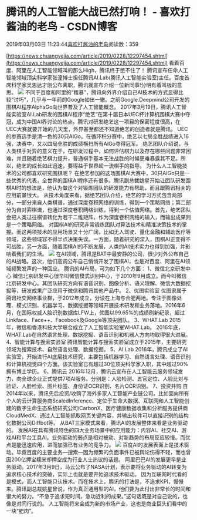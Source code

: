 
# 腾讯的人工智能大战已然打响！ - 喜欢打酱油的老鸟 - CSDN博客


2019年03月03日 11:23:44[喜欢打酱油的老鸟](https://me.csdn.net/weixin_42137700)阅读数：359


[https://news.chuangyejia.com/article/2019/0228/12297454.shtml](https://news.chuangyejia.com/article/2019/0228/12297454.shtml)
看着百度、阿里在人工智能领域叫的那么High，腾讯终于憋不住了！
腾讯宣布任命人工智能领域顶尖科学家张潼博士担任腾讯AI.Lab(腾讯人工智能实验室)主任。百度首席科学家吴恩达才刚公布离职，腾讯就宣布介绍一位新同事!分明有着叫板的意思。
![](https://hls.img.chuangyejia.vip/media/images/20190228/3e9cee4cde2f2112b10bb9631663dc47.jpg!detail_690)
不同于百度和阿里的“粗暴”，腾讯向外界介绍自己AI技术的方式显得比较“讨巧”，几乎与一年前的Google如出一辙。之前Google.Deepmind公司开发的围棋AI程序AlphaGo向世界普及了人工智能概念。
2017年3月19日，腾讯人工智能实验室AI.Lab研发的围棋AI程序“绝艺”在第十届日本UEC杯计算机围棋大赛中夺冠，成为中国AI界讨论的热点。腾讯对研发绝艺这一项目的保密程度很高，在UEC大赛就要开始的几天里，外界甚至都还不知道绝艺的创造者就是腾讯。
UEC的参赛选手是清一色的30只AIGo。在循环积分赛中，绝艺以七局全胜战绩进入16强，决赛中，又以四局全胜的成绩横扫所有AIGo夺得冠军。
绝艺团队介绍说，与人类棋手对弈的意义在于，在研发过程中，如何评估棋力以及存在哪些问题非常困难，并且随着绝艺棋力提升，普通棋手基本无法战胜的时候更难暴露其不足。所以，绝艺的成长如此迅速，要得益于世界超一流棋手的指导。
为什么人工智能技术的公司都喜欢研究围棋呢？
在绝艺参加的这场围棋AI大赛中，30只AIGo只是一些优秀的代表，全世界的围棋AI程序还有很多。腾讯副总裁姚星开始让团队研发围棋AI时的想法是，他认为做这个对锻炼团队的研发能力有帮助，而且跟腾讯相关的应用前景很大。
从技术角度来看，据绝艺团队介绍，绝艺的学习方式包含两部分，一部分来自人类棋谱，通过深度卷积网络的训练，得到一个策略网络；第二部分为自对弈棋谱，也通过深度卷积网络训练，得到一个估值网络。首先，绝艺团队会把人类过往棋谱转化为若干二维矩阵，作为深度卷积网络的输入，而输出成果则是一个策略网络。
对围棋AI的研究非常锻炼团队对算法技术和精准决策技术的掌握。而这两项技术的应用场景又十分广阔，比如无人驾驶、量化金融和辅助医疗等领域，这些领域容不得半点决策失误。一方面，随着研究的深入，围棋AI正变得不可战胜，另一方面，随着围棋AI的不断发展，人类的AI技术实力也得到加强，并影响着我们的生活。
![](https://hls.img.chuangyejia.vip/media/images/20190228/ab8e8433f1e074a60cead7da78119bda.jpg!detail_690)
在AI领域，腾讯是BAT中最安静的公司，很少对外公布自己的AI战略。这次，他们高调公布自己悄悄开发了围棋AI，也是对百度、阿里在AI领域频繁发声的一种回应。
腾讯的AI布局，可为如下几个方面：
1、微信北京研发中心
微信北京研发中心很早叫微信模式识别中心，于2010年9月成立。而今叫微信北京研发中心。其团队研究方向有语音识别、图像分析、语义理解、微信大数据挖掘等，研发成果广泛应用于微信和腾讯其他产品中。
2、优图实验室
优图隶属于腾讯社交网络事业群，于2012年成立，分设在上海与合肥两地。专注于图像处理、模式识别、机器学习、数据挖掘等领域开展技术研发和业务落地。2016年6月，在国际权威人脸识别数据库LFW上，优图以99.65%的成绩刷新纪录，超过Linkface、Face++、Facebook及Google等顶尖团队。
3、WHAT.Lab
2015年，微信和香港科技大学联合成立了人工智能实验室WHAT.Lab。
2016年底，WHAT.Lab在自然语言处理、数据挖掘、语音识别和机器人方向均取得很大进展。
4、智能计算与搜索实验室
腾讯智能计算与搜索实验室成立于2015年，主要研究领域为搜索技术、自然语言处理、数据挖掘。
5、AI.Lab
2016年，腾讯成立了AI实验室，开始进行AI底层技术研究，主要包括机器学习、自然语言处理、语音识别和计算机视觉四个方面。该实验室已有超过30位顶尖科学家入职，其中超过90%拥有博士学历。
6、腾讯云
2016年12月，腾讯云宣布在人工智能云服务领域发力，向全球企业正式提供7项AI服务。分别是：人脸检测、五官定位、人脸比对与验证、人脸检索、图片标签、身份证OCR识别、名片OCR识别。
7、投资并购
自2014年以来，腾讯先后投资/收购了海外多家人工智能产业链公司。比如面向所有个人的云计算服务商ScaledInference、定位于生命大数据、互联网和人工智能创建的数字生命生态系统研究公司iCarbonX、医疗健康数据收集和分析服务提供商CloudMedX、通过人工智能抓取网页关键内容，并输出软件可以直接识别的结构化数据公司Diffbot等。
从BAT三家模式来看，腾讯AI的发展整体来看是业务驱动的。
发展AI在具有腾讯特色的四大业务场景中的应用能力：内容AI、社交AI、游戏AI和平台工具AI。业务驱动的弱点是相对被动、对新趋势的布局反应较慢。而优点是能迅速应用，进而加强已有业务的竞争力。
![](https://hls.img.chuangyejia.vip/media/images/20190228/d26d8b8eea5d2a8083e50e276149a102.jpg!detail_690)
百度AI的发展表面上是技术驱动。毕竟百度的主要业务—搜索—因为频繁的负面事件已被舆论伤得不轻，而也曾因200亿押宝糯米却押空成为行业人士热议的话题。
阿里巴巴AI的发展更早是业务驱动。2017年3月9日，马云公布了NASA计划，表示要将业务驱动的AI转变为追求核心技术的突破，实际上也就是要开始追求技术驱动。
因为互联网时代看的是模式，而人工智能只认技术。而在技术上，腾讯的打法是，不追求KPI，慢慢来。腾讯副总裁姚星曾说，作为真正通用型的AI，他们要为此付出非常长的时间和很大的努力。“不急于追求短时间，急功近利的成果。”这句话既是对自己说的，也像是对同行说的。
人工智能将来会成为新的市场产业，这也是商业巨头们看中的一块“肥肉”。


